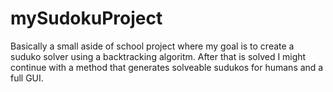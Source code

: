 # mySudokuProject
Basically a small aside of school project where my goal is to create a suduko solver using a backtracking algoritm. 
After that is solved I might continue with a method that generates solveable sudukos for humans and a full GUI.
